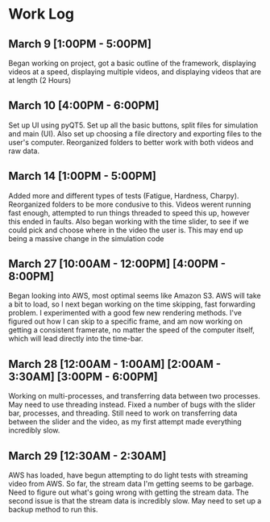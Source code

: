 # Work Log

## March 9 [1:00PM - 5:00PM]

Began working on project, got a basic outline of the framework, displaying videos at a speed, displaying multiple videos, and displaying videos that are at length (2 Hours)

## March 10 [4:00PM - 6:00PM]

Set up UI using pyQT5. Set up all the basic buttons, split files for simulation and main (UI). Also set up choosing a file directory and exporting files to the user's computer. Reorganized folders to better work with both videos and raw data.

## March 14 [1:00PM - 5:00PM]

Added more and different types of tests (Fatigue, Hardness, Charpy). Reorganized folders to be more condusive to this. Videos werent running fast enough, attempted to run things threaded to speed this up, however this ended in faults. Also began working with the time slider, to see if we could pick and choose where in the video the user is. This may end up being a massive change in the simulation code

## March 27 [10:00AM - 12:00PM] [4:00PM - 8:00PM]

Began looking into AWS, most optimal seems like Amazon S3. AWS will take a bit to load, so I next began working on the time skipping, fast forwarding problem. I experimented with a good few new rendering methods. I've figured out how I can skip to a specific frame, and am now working on getting a consistent framerate, no matter the speed of the computer itself, which will lead directly into the time-bar.

## March 28 [12:00AM - 1:00AM] [2:00AM - 3:30AM] [3:00PM - 6:00PM]

Working on multi-processes, and transferring data between two processes. May need to use threading instead. Fixed a number of bugs with the slider bar, processes, and threading. Still need to work on transferring data between the slider and the video, as my first attempt made everything incredibly slow.

## March 29 [12:30AM - 2:30AM]

AWS has loaded, have begun attempting to do light tests with streaming video from AWS. So far, the stream data I'm getting seems to be garbage. Need to figure out what's going wrong with getting the stream data. The second issue is that the stream data is incredibly slow. May need to set up a backup method to run this.
